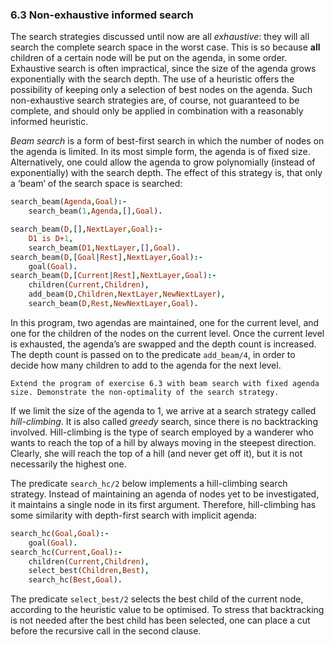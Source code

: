 ### 6.3 Non-exhaustive informed search ###

The search strategies discussed until now are all *exhaustive*: they will all search the complete search space in the worst case. This is so because **all** children of a certain node will be put on the agenda, in some order. Exhaustive search is often impractical, since the size of the agenda grows exponentially with the search depth. The use of a heuristic offers the possibility of keeping only a selection of best nodes on the agenda. Such non-exhaustive search strategies are, of course, not guaranteed to be complete, and should only be applied in combination with a reasonably informed heuristic.

*Beam search* is a form of best-first search in which the number of nodes on the agenda is limited. In its most simple form, the agenda is of fixed size. Alternatively, one could allow the agenda to grow polynomially (instead of exponentially) with the search depth. The effect of this strategy is, that only a &lsquo;beam&rsquo; of the search space is searched:
```Prolog
search_beam(Agenda,Goal):-
    search_beam(1,Agenda,[],Goal).

search_beam(D,[],NextLayer,Goal):-
    D1 is D+1,
    search_beam(D1,NextLayer,[],Goal).
search_beam(D,[Goal|Rest],NextLayer,Goal):-
    goal(Goal).
search_beam(D,[Current|Rest],NextLayer,Goal):-
    children(Current,Children),
    add_beam(D,Children,NextLayer,NewNextLayer),
    search_beam(D,Rest,NewNextLayer,Goal).
```
In this program, two agendas are maintained, one for the current level, and one for the children of the nodes on the current level. Once the current level is exhausted, the agenda&rsquo;s are swapped and the depth count is increased. The depth count is passed on to the predicate `add_beam/4`, in order to decide how many children to add to the agenda for the next level.

```{exercise} 6.6
Extend the program of exercise 6.3 with beam search with fixed agenda size. Demonstrate the non-optimality of the search strategy.
```

If we limit the size of the agenda to 1, we arrive at a search strategy called *hill-climbing*. It is also called *greedy* search, since there is no backtracking involved. Hill-climbing is the type of search employed by a wanderer who wants to reach the top of a hill by always moving in the steepest direction. Clearly, she will reach the top of a hill (and never get off it), but it is not necessarily the highest one.

The predicate `search_hc/2` below implements a hill-climbing search strategy. Instead of maintaining an agenda of nodes yet to be investigated, it maintains a single node in its first argument. Therefore, hill-climbing has some similarity with depth-first search with implicit agenda:
```Prolog
search_hc(Goal,Goal):-
    goal(Goal).
search_hc(Current,Goal):-
    children(Current,Children),
    select_best(Children,Best),
    search_hc(Best,Goal).
```
The predicate `select_best/2` selects the best child of the current node, according to the heuristic value to be optimised. To stress that backtracking is not needed after the best child has been selected, one can place a cut before the recursive call in the second clause.
